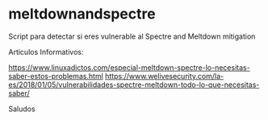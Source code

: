 # meltdownandspectre
Script para detectar si eres vulnerable al Spectre and Meltdown mitigation


Articulos Informativos:

https://www.linuxadictos.com/especial-meltdown-spectre-lo-necesitas-saber-estos-problemas.html
https://www.welivesecurity.com/la-es/2018/01/05/vulnerabilidades-spectre-meltdown-todo-lo-que-necesitas-saber/

Saludos
